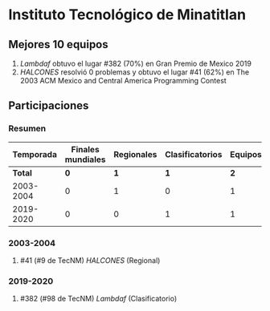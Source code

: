 ---
---

# Instituto Tecnológico de Minatitlan

## Mejores 10 equipos

1. _Lambdaf_ obtuvo el lugar #382 (70%) en Gran Premio de Mexico 2019
1. _HALCONES_ resolvió 0 problemas y obtuvo el lugar #41 (62%) en The 2003 ACM Mexico and Central America Programming Contest

## Participaciones

### Resumen

| Temporada | Finales mundiales | Regionales | Clasificatorios | Equipos |
| --- | --- | --- | --- | --- |
| **Total** | **0** | **1** | **1** | **2** |
| 2003-2004 | 0 | 1 | 0 | 1 |
| 2019-2020 | 0 | 0 | 1 | 1 |

### 2003-2004

1. #41 (#9 de TecNM) _HALCONES_ (Regional)

### 2019-2020

1. #382 (#98 de TecNM) _Lambdaf_ (Clasificatorio)




